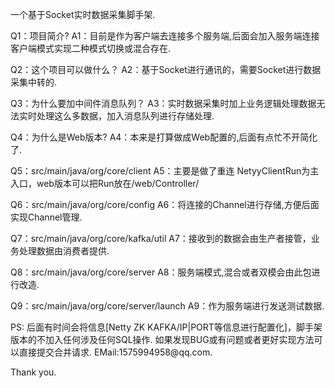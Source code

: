 <p>一个基于Socket实时数据采集脚手架.</p>

<p>Q1：项目简介?
A1：目前是作为客户端去连接多个服务端,后面会加入服务端连接客户端模式实现二种模式切换或混合存在.</p>

<p>Q2：这个项目可以做什么？
A2：基于Socket进行通讯的，需要Socket进行数据采集中转的.</p>

<p>Q3：为什么要加中间件消息队列？
A3：实时数据采集时加上业务逻辑处理数据无法实时处理这么多数据，加入消息队列进行存储处理.</p>

<p>Q4：为什么是Web版本?
A4：本来是打算做成Web配置的,后面有点忙不开简化了.</p>

<p>Q5：src/main/java/org/core/client
A5：主要是做了重连 NetyyClientRun为主入口，web版本可以把Run放在/web/Controller/</p>

<p>Q6：src/main/java/org/core/config
A6：将连接的Channel进行存储,方便后面实现Channel管理.</p>

<p>Q7：src/main/java/org/core/kafka/util
A7：接收到的数据会由生产者接管，业务处理数据由消费者提供.</p>

<p>Q8：src/main/java/org/core/server
A8：服务端模式,混合或者双模会由此包进行改造.</p>

<p>Q9：src/main/java/org/core/server/launch
A9：作为服务端进行发送测试数据.</p>

<p>PS: 后面有时间会将信息[Netty ZK KAFKA/IP|PORT等信息进行配置化]，脚手架版本的不加入任何涉及任何SQL操作.
    如果发现BUG或有问题或者更好实现方法可以直接提交合并请求.
    EMail:1575994958@qq.com.</p>

<p>Thank you.</p>
